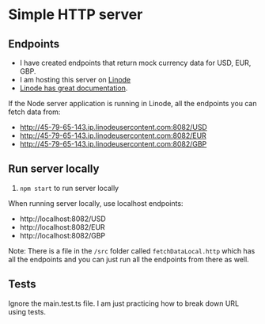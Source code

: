# Simple HTTP server

## Endpoints

- I have created endpoints that return mock currency data for USD, EUR, GBP.
- I am hosting this server on [Linode](https://www.linode.com/)
- [Linode has great documentation](https://www.linode.com/docs/).

If the Node server application is running in Linode, all the endpoints you can 
fetch 
data from:
- http://45-79-65-143.ip.linodeusercontent.com:8082/USD
- http://45-79-65-143.ip.linodeusercontent.com:8082/EUR
- http://45-79-65-143.ip.linodeusercontent.com:8082/GBP


## Run server locally
1. `npm start` to run server locally 

When running server locally, use localhost endpoints:
- http://localhost:8082/USD
- http://localhost:8082/EUR
- http://localhost:8082/GBP

Note: There is a file in the `/src` folder called `fetchDataLocal.http` 
which has all the endpoints and you can just run all the endpoints from 
there as well.

## Tests
Ignore the main.test.ts file. I am just practicing how to break down URL 
using tests.
